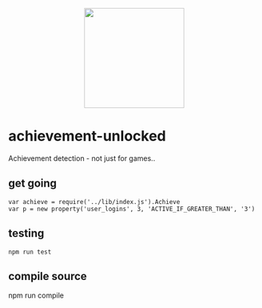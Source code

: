 <p align="center">
	<img height="200" width="200" src="https://cloud.githubusercontent.com/assets/1852458/14706511/64650a58-0802-11e6-861d-f98a87f619c0.png">
</p>

# achievement-unlocked
Achievement detection - not just for games..

## get going
```
var achieve = require('../lib/index.js').Achieve
var p = new property('user_logins', 3, 'ACTIVE_IF_GREATER_THAN', '3')
```

## testing
```
npm run test
```

## compile source
npm run compile